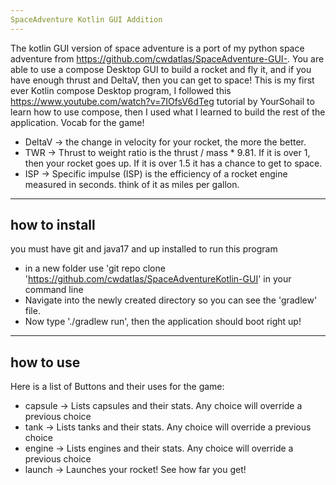 ```yaml
---
SpaceAdventure Kotlin GUI Addition
---
```

The kotlin GUI version of space adventure is a port of my python space adventure from https://github.com/cwdatlas/SpaceAdventure-GUI-.
You are able to use a compose Desktop GUI to build a rocket and fly it, and if you have enough thrust and DeltaV, then you can get to space!
This is my first ever Kotlin compose Desktop program, I followed this https://www.youtube.com/watch?v=7IOfsV6dTeg tutorial by YourSohail to learn how to use compose,
then I used what I learned to build the rest of the application.
Vocab for the game!
- DeltaV -> the change in velocity for your rocket, the more the better.
- TWR -> Thrust to weight ratio is the thrust / mass * 9.81. If it is over 1, then your rocket goes up. If it is over 1.5 it has a chance to get to space.
- ISP -> Specific impulse (ISP) is the efficiency of a rocket engine measured in seconds. think of it as miles per gallon.

---
how to install
---
you must have git and java17 and up installed to run this program

- in a new folder use 'git repo clone 'https://github.com/cwdatlas/SpaceAdventureKotlin-GUI' in your command line
- Navigate into the newly created directory so you can see the 'gradlew' file.
- Now type './gradlew run', then the application should boot right up!

---
how to use
---
Here is a list of Buttons and their uses for the game:
- capsule -> Lists capsules and their stats. Any choice will override a previous choice
- tank    -> Lists tanks and their stats. Any choice will override a previous choice
- engine  -> Lists engines and their stats. Any choice will override a previous choice
- launch  -> Launches your rocket! See how far you get!
